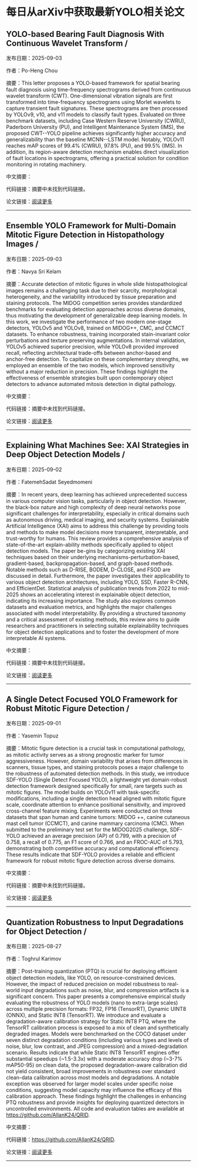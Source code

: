# 每日从arXiv中获取最新YOLO相关论文


## YOLO\-based Bearing Fault Diagnosis With Continuous Wavelet Transform / 

发布日期：2025-09-03

作者：Po\-Heng Chou

摘要：This letter proposes a YOLO\-based framework for spatial bearing fault diagnosis using time\-frequency spectrograms derived from continuous wavelet transform \(CWT\). One\-dimensional vibration signals are first transformed into time\-frequency spectrograms using Morlet wavelets to capture transient fault signatures. These spectrograms are then processed by YOLOv9, v10, and v11 models to classify fault types. Evaluated on three benchmark datasets, including Case Western Reserve University \(CWRU\), Paderborn University \(PU\), and Intelligent Maintenance System \(IMS\), the proposed CWT\-\-YOLO pipeline achieves significantly higher accuracy and generalizability than the baseline MCNN\-\-LSTM model. Notably, YOLOv11 reaches mAP scores of 99.4% \(CWRU\), 97.8% \(PU\), and 99.5% \(IMS\). In addition, its region\-aware detection mechanism enables direct visualization of fault locations in spectrograms, offering a practical solution for condition monitoring in rotating machinery.

中文摘要：


代码链接：摘要中未找到代码链接。

论文链接：[阅读更多](http://arxiv.org/abs/2509.03070v1)

---


## Ensemble YOLO Framework for Multi\-Domain Mitotic Figure Detection in Histopathology Images / 

发布日期：2025-09-03

作者：Navya Sri Kelam

摘要：Accurate detection of mitotic figures in whole slide histopathological images remains a challenging task due to their scarcity, morphological heterogeneity, and the variability introduced by tissue preparation and staining protocols. The MIDOG competition series provides standardized benchmarks for evaluating detection approaches across diverse domains, thus motivating the development of generalizable deep learning models. In this work, we investigate the performance of two modern one\-stage detectors, YOLOv5 and YOLOv8, trained on MIDOG\+\+, CMC, and CCMCT datasets. To enhance robustness, training incorporated stain\-invariant color perturbations and texture preserving augmentations. In internal validation, YOLOv5 achieved superior precision, while YOLOv8 provided improved recall, reflecting architectural trade\-offs between anchor\-based and anchor\-free detection. To capitalize on these complementary strengths, we employed an ensemble of the two models, which improved sensitivity without a major reduction in precision. These findings highlight the effectiveness of ensemble strategies built upon contemporary object detectors to advance automated mitosis detection in digital pathology.

中文摘要：


代码链接：摘要中未找到代码链接。

论文链接：[阅读更多](http://arxiv.org/abs/2509.02957v1)

---


## Explaining What Machines See: XAI Strategies in Deep Object Detection Models / 

发布日期：2025-09-02

作者：FatemehSadat Seyedmomeni

摘要：In recent years, deep learning has achieved unprecedented success in various computer vision tasks, particularly in object detection. However, the black\-box nature and high complexity of deep neural networks pose significant challenges for interpretability, especially in critical domains such as autonomous driving, medical imaging, and security systems. Explainable Artificial Intelligence \(XAI\) aims to address this challenge by providing tools and methods to make model decisions more transparent, interpretable, and trust\-worthy for humans. This review provides a comprehensive analysis of state\-of\-the\-art explain\-ability methods specifically applied to object detection models. The paper be\-gins by categorizing existing XAI techniques based on their underlying mechanisms\-perturbation\-based, gradient\-based, backpropagation\-based, and graph\-based methods. Notable methods such as D\-RISE, BODEM, D\-CLOSE, and FSOD are discussed in detail. Furthermore, the paper investigates their applicability to various object detection architectures, including YOLO, SSD, Faster R\-CNN, and EfficientDet. Statistical analysis of publication trends from 2022 to mid\-2025 shows an accelerating interest in explainable object detection, indicating its increasing importance. The study also explores common datasets and evaluation metrics, and highlights the major challenges associated with model interpretability. By providing a structured taxonomy and a critical assessment of existing methods, this review aims to guide researchers and practitioners in selecting suitable explainability techniques for object detection applications and to foster the development of more interpretable AI systems.

中文摘要：


代码链接：摘要中未找到代码链接。

论文链接：[阅读更多](http://arxiv.org/abs/2509.01991v1)

---


## A Single Detect Focused YOLO Framework for Robust Mitotic Figure Detection / 

发布日期：2025-09-01

作者：Yasemin Topuz

摘要：Mitotic figure detection is a crucial task in computational pathology, as mitotic activity serves as a strong prognostic marker for tumor aggressiveness. However, domain variability that arises from differences in scanners, tissue types, and staining protocols poses a major challenge to the robustness of automated detection methods. In this study, we introduce SDF\-YOLO \(Single Detect Focused YOLO\), a lightweight yet domain\-robust detection framework designed specifically for small, rare targets such as mitotic figures. The model builds on YOLOv11 with task\-specific modifications, including a single detection head aligned with mitotic figure scale, coordinate attention to enhance positional sensitivity, and improved cross\-channel feature mixing. Experiments were conducted on three datasets that span human and canine tumors: MIDOG \+\+, canine cutaneous mast cell tumor \(CCMCT\), and canine mammary carcinoma \(CMC\). When submitted to the preliminary test set for the MIDOG2025 challenge, SDF\-YOLO achieved an average precision \(AP\) of 0.799, with a precision of 0.758, a recall of 0.775, an F1 score of 0.766, and an FROC\-AUC of 5.793, demonstrating both competitive accuracy and computational efficiency. These results indicate that SDF\-YOLO provides a reliable and efficient framework for robust mitotic figure detection across diverse domains.

中文摘要：


代码链接：摘要中未找到代码链接。

论文链接：[阅读更多](http://arxiv.org/abs/2509.02637v1)

---


## Quantization Robustness to Input Degradations for Object Detection / 

发布日期：2025-08-27

作者：Toghrul Karimov

摘要：Post\-training quantization \(PTQ\) is crucial for deploying efficient object detection models, like YOLO, on resource\-constrained devices. However, the impact of reduced precision on model robustness to real\-world input degradations such as noise, blur, and compression artifacts is a significant concern. This paper presents a comprehensive empirical study evaluating the robustness of YOLO models \(nano to extra\-large scales\) across multiple precision formats: FP32, FP16 \(TensorRT\), Dynamic UINT8 \(ONNX\), and Static INT8 \(TensorRT\). We introduce and evaluate a degradation\-aware calibration strategy for Static INT8 PTQ, where the TensorRT calibration process is exposed to a mix of clean and synthetically degraded images. Models were benchmarked on the COCO dataset under seven distinct degradation conditions \(including various types and levels of noise, blur, low contrast, and JPEG compression\) and a mixed\-degradation scenario. Results indicate that while Static INT8 TensorRT engines offer substantial speedups \(~1.5\-3.3x\) with a moderate accuracy drop \(~3\-7% mAP50\-95\) on clean data, the proposed degradation\-aware calibration did not yield consistent, broad improvements in robustness over standard clean\-data calibration across most models and degradations. A notable exception was observed for larger model scales under specific noise conditions, suggesting model capacity may influence the efficacy of this calibration approach. These findings highlight the challenges in enhancing PTQ robustness and provide insights for deploying quantized detectors in uncontrolled environments. All code and evaluation tables are available at https://github.com/AllanK24/QRID.

中文摘要：


代码链接：https://github.com/AllanK24/QRID.

论文链接：[阅读更多](http://arxiv.org/abs/2508.19600v1)

---

